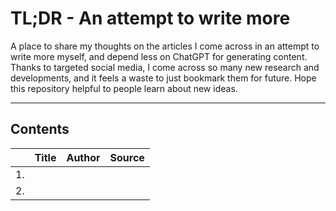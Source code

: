 # TL;DR - An attempt to write more

A place to share my thoughts on the articles I come across in an attempt to write more myself, and depend less on ChatGPT for generating content.
Thanks to targeted social media, I come across so many new research and developments, and it feels a waste to just bookmark them for future. Hope this repository helpful to people learn about new ideas.

---

## Contents
| | Title | Author | Source |
| :---: | :--- | :---: | :---: |
|1.| | | |
|2.| | | |

